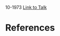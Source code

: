

10-1973
[Link to Talk](https://www.churchofjesuschrist.org/study/general-conference/1973/10/sunday-afternoon-session?lang=eng)



# References
